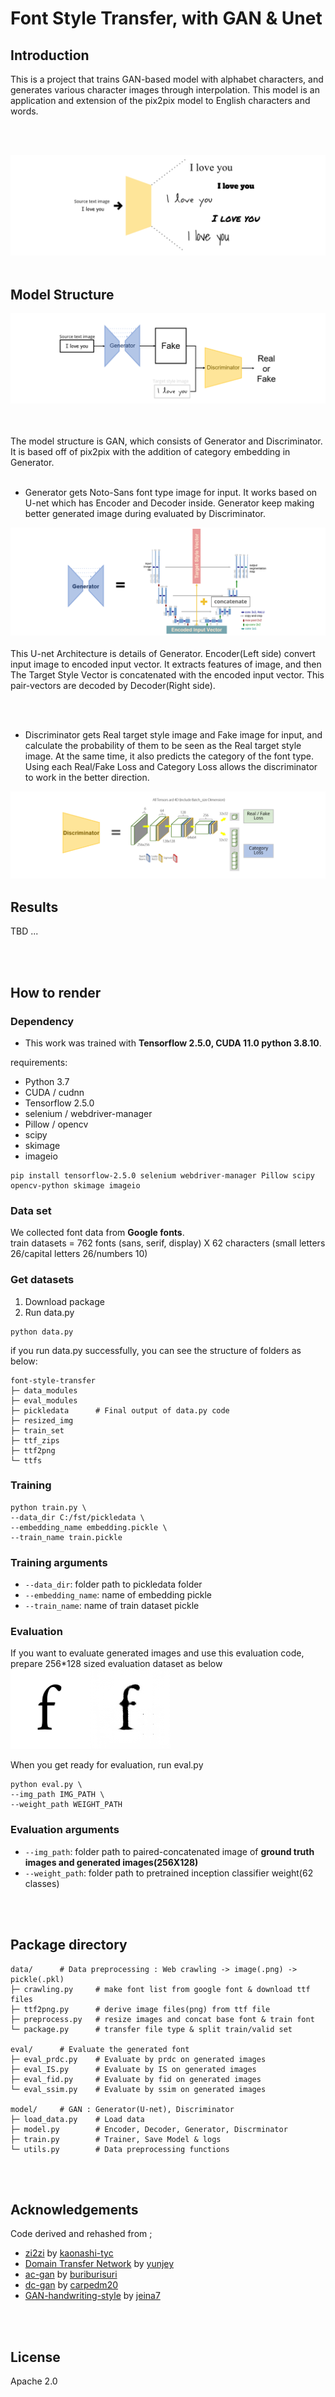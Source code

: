 # Font Style Transfer, with GAN & Unet


## Introduction   
This is a project that trains GAN-based model with alphabet characters, and generates various character images through interpolation. This model is an application and extension of the pix2pix model to English characters and words.

<br></br>

![intro](image/intro.PNG)
<br></br>
## Model Structure
![baseline](image/baseline.PNG)

<br></br>
The model structure is GAN, which consists of Generator and Discriminator. It is based off of pix2pix with the addition of category embedding in Generator.
<br></br>
- Generator gets Noto-Sans font type image for input. It works based on U-net which has Encoder and Decoder inside. Generator keep making better generated image during evaluated by Discriminator.

![unet](image/unet.PNG)
<br></br>
This U-net Architecture is details of Generator. Encoder(Left side) convert input image to encoded input vector. It extracts features of image, and then The Target Style Vector is concatenated with the encoded input vector. This pair-vectors are decoded by Decoder(Right side).

<br></br>
- Discriminator gets Real target style image and Fake image for input, and calculate the probability of them to be seen as the Real target style image. At the same time, it also predicts the category of the font type. Using each Real/Fake Loss and Category Loss allows the discriminator to work in the better direction.

![discriminator](image/discriminator.PNG)

## Results
TBD ...

<br></br>

## How to render
### Dependency
- This work was trained with **Tensorflow 2.5.0, CUDA 11.0 python 3.8.10**.

requirements:
- Python 3.7
- CUDA / cudnn
- Tensorflow 2.5.0
- selenium / webdriver-manager
- Pillow / opencv
- scipy
- skimage
- imageio

```
pip install tensorflow-2.5.0 selenium webdriver-manager Pillow scipy opencv-python skimage imageio
```

### Data set
We collected font data from **Google fonts**.<br>
train datasets = 762 fonts (sans, serif, display) X 62 characters (small letters 26/capital letters 26/numbers 10) <br>

### Get datasets
1. Download package <br>
2. Run data.py
```
python data.py
```
if you run data.py successfully, you can see the structure of folders as below:
```
font-style-transfer
├─ data_modules
├─ eval_modules
├─ pickledata      # Final output of data.py code
├─ resized_img
├─ train_set
├─ ttf_zips
├─ ttf2png
└─ ttfs
```
### Training
```
python train.py \
--data_dir C:/fst/pickledata \
--embedding_name embedding.pickle \
--train_name train.pickle
```
### Training arguments
- `--data_dir`: folder path to pickledata folder<br>
- `--embedding_name`: name of embedding pickle<br>
- `--train_name`: name of train dataset pickle<br>

### Evaluation
If you want to evaluate generated images and use this evaluation code, prepare 256*128 sized evaluation dataset as below<br>
![EvaluationExample](image/evaluation_example.png)

When you get ready for evaluation, run eval.py
```
python eval.py \
--img_path IMG_PATH \
--weight_path WEIGHT_PATH 
```
### Evaluation arguments
- `--img_path`: folder path to paired-concatenated image of **ground truth images and generated images(256X128)**
- `--weight_path`: folder path to pretrained inception classifier weight(62 classes)

<br></br>

## Package directory
```
data/      # Data preprocessing : Web crawling -> image(.png) -> pickle(.pkl)
├─ crawling.py     # make font list from google font & download ttf files
├─ ttf2png.py      # derive image files(png) from ttf file  
├─ preprocess.py   # resize images and concat base font & train font
└─ package.py      # transfer file type & split train/valid set 

eval/      # Evaluate the generated font
├─ eval_prdc.py    # Evaluate by prdc on generated images
├─ eval_IS.py      # Evaluate by IS on generated images
├─ eval_fid.py     # Evaluate by fid on generated images
└─ eval_ssim.py    # Evaluate by ssim on generated images

model/     # GAN : Generator(U-net), Discriminator
├─ load_data.py    # Load data 
├─ model.py        # Encoder, Decoder, Generator, Discrminator
├─ train.py        # Trainer, Save Model & logs
└─ utils.py        # Data preprocessing functions

```

<br></br>

## Acknowledgements
Code derived and rehashed from ; 
- [zi2zi](https://github.com/kaonashi-tyc/zi2zi) by [kaonashi-tyc](https://github.com/kaonashi-tyc)
- [Domain Transfer Network](https://github.com/yunjey/domain-transfer-network) by [yunjey](https://github.com/yunjey)
- [ac-gan](https://github.com/buriburisuri/ac-gan) by [buriburisuri](https://github.com/buriburisuri)
- [dc-gan](https://github.com/carpedm20/DCGAN-tensorflow) by [carpedm20](https://github.com/carpedm20)
- [GAN-handwriting-style](https://github.com/jeina7/GAN-handwriting-styler) by [jeina7](https://github.com/jeina7)

<br></br>

## License
Apache 2.0
